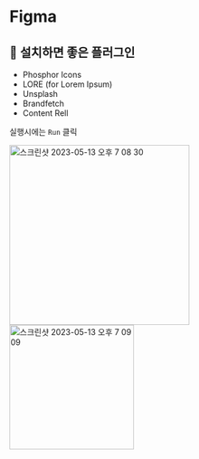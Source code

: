 # Figma
## 🍑 설치하면 좋은 플러그인




- Phosphor Icons
- LORE (for Lorem Ipsum)   
- Unsplash   
- Brandfetch    
- Content Rell    

실행시에는 ``` Run ```  클릭

<img width="318" alt="스크린샷 2023-05-13 오후 7 08 30" src="https://github.com/PhoebeYoon/Figma/assets/48478079/66d3926a-dcdb-4abe-ad25-6fe31248a368">

<img width="220" alt="스크린샷 2023-05-13 오후 7 09 09" src="https://github.com/PhoebeYoon/Figma/assets/48478079/2ce8053d-1ac4-4232-844a-cb8dc29c7a8b">
